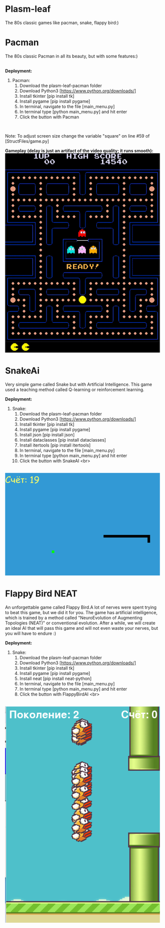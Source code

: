 # Plasm-leaf

The 80s classic games like pacman, snake, flappy bird:)

# Pacman

The 80s classic Pacman in all its beauty, but with some features:)<br/> <br/>

**Deployment:**
<br/>
1. Pacman:
    1. Download the plasm-leaf-pacman folder
    2. Download Python3 [https://www.python.org/downloads/]
    3. Install tkinter [pip install tk]
    4. Install pygame [pip install pygame]
    5. In terminal, navigate to the file [main_menu.py]
    6. In terminal type [python main_menu.py] and hit enter
    7. Click the button with Pacman
<br/>

Note: To adjust screen size change the variable "square" on line #59 of [StructFiles/game.py]

**Gameplay (delay is just an artifact of the video quality; it runs smooth):**
<br/>
<img src="Media/gameplay.gif" alt="Pacman Gameplay" width="600"/>

# SnakeAi

Very simple game called Snake but with Artificial Intelligence. This game used a teaching method called Q-learning or reinforcement learning.

**Deployment:**
<br/>
1. Snake:
   1. Download the plasm-leaf-pacman folder
   2. Download Python3 [https://www.python.org/downloads/]
   3. Install tkinter [pip install tk]
   4. Install pygame [pip install pygame]
   5. Install json [pip install json]
   6. Install dataclasses [pip install dataclasses]
   7. Install itertools [pip install itertools]
   8. In terminal, navigate to the file [main_menu.py]
   9. In terminal type [python main_menu.py] and hit enter
   10. Click the button with SnakeAI
<br\>
       
<br/>
<img src="Media/snake.png" alt="Snake Gameplay" width="600"/>


# Flappy Bird NEAT

An unforgettable game called Flappy Bird.A lot of nerves were spent trying to beat this game, but we did it for you. The game has artificial intelligence, which is trained by a method called "NeuroEvolution of Augmenting Topologies (NEAT)" or conventional evolution. After a while, we will create an ideal AI that will pass this game and will not even waste your nerves, but you will have to endure :)

**Deployment:**
<br/>
1. Snake:
   1. Download the plasm-leaf-pacman folder
   2. Download Python3 [https://www.python.org/downloads/]
   3. Install tkinter [pip install tk]
   4. Install pygame [pip install pygame]
   5. Install neat [pip install neat-python]
   8. In terminal, navigate to the file [main_menu.py]
   9. In terminal type [python main_menu.py] and hit enter
   10. Click the button with FlappyBirdAI
<br\>


<br/>
<img src="Media/flappybird.png" alt="Flappy Bird Gameplay" width="600"/>
